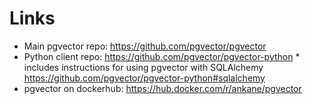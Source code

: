 
# Links

* Main pgvector repo: https://github.com/pgvector/pgvector
* Python client repo: https://github.com/pgvector/pgvector-python
        * includes instructions for using pgvector with SQLAlchemy https://github.com/pgvector/pgvector-python#sqlalchemy
* pgvector on dockerhub: https://hub.docker.com/r/ankane/pgvector





